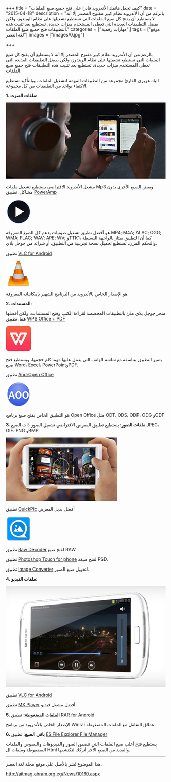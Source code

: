 +++
title = "كيف تجعل هاتفك الأندرويد قادرا على فتح جميع صيغ الملفات"
date = "2015-04-18"
description = "بالرغم من أن الأندرويد نظام كبير مفتوح المصدر إلا أنه لا يستطيع أن يفتح كل صيغ الملفات التي تستطيع تشغيلها على نظام الويندوز، ولكن بفضل التطبيقات العديدة التي تعطى المستخدم ميزات جديدة، تستطيع بعد تثبيت هذه التطبيقات فتح جميع صيغ الملفات."
categories = ["مهارات رقمية",]
tags = ["موقع لغة العصر"]
images = ["images/0.jpg"]

+++

بالرغم من أن الأندرويد نظام كبير مفتوح المصدر إلا أنه لا يستطيع أن يفتح كل صيغ الملفات التي تستطيع تشغيلها على نظام الويندوز، ولكن بفضل التطبيقات العديدة التي تعطى المستخدم ميزات جديدة، تستطيع بعد تثبيت هذه التطبيقات فتح جميع صيغ الملفات.

اليك عزيزي القارئ مجموعة من التطبيقات المهمة لتشغيل الملفات، وبالتأكيد تستطيع الاكتفاء بواحد من التطبيقات من كل مجموعة.

**1. ملفات الصوت:**

![img](images/1.jpg)

مشغل الأندرويد الافتراضي يستطيع تشغيل ملفات Mp3 وبعض الصيغ الأخرى بدون مشاكل.
تطبيق [PowerAmp](https://play.google.com/store/apps/details?id=com.maxmpz.audioplayer)

![img](images/2.png)

هو أفضل تطبيق تشغيل صوتيات يدعم كل الصيغ المعروفة MP4; M4A; ALAC; OGG; WMA; FLAC; WAV; APE; WV; وTTK1، كما أن التطبيق يمتاز بالواجهة البسيطة والتحكم المرن، تستطيع تحميل نسخة تجريبية من التطبيق، أو شرائه من جوجل بلاي.

تطبيق [VLC for Android](https://play.google.com/store/apps/details?id=org.videolan.vlc)

![img](images/3.png)


هو الإصدار الخاص بالأندرويد من البرنامج الشهير بإمكانياته المعروفة.

**2. المستندات:**

متجر جوجل بلاي ملئ بالتطبيقات المخصصة لقراءة الكتب وفتح المستندات، ولكن أفضلها هما:
تطبيق [WPS Office + PDF](https://play.google.com/store/apps/details?id=cn.wps.moffice_eng)

![img](images/4.png)

يتميز التطبيق بتناسقه مع شاشة الهاتف التي يعمل عليها مهما كام حجمها، ويستطيع فتح صيغ Word، Excel، PowerPointوPDF.

تطبيق [AndrOpen Office](https://play.google.com/store/apps/details?id=com.andropenoffice)

![img](images/5.png)

هو التطبيق الخاص بفتح صيغ برنامج Open Office مثل ODT، ODS، ODP، ODG وODF

**3. ملفات الصور:**
يستطيع تطبيق المعرض الافتراضي تشغيل الصور ذات الصيغ JPEG، GIF، PNG وBMP.

![img](images/6.jpg)

تطبيق [QuickPic](https://play.google.com/store/apps/details?id=com.alensw.PicFolder) أفضل بديل المعرض

![img](images/7.png)

تطبيق [Raw Decoder](https://play.google.com/store/apps/details?id=com.tssystems.rawdecoder) لفتح صيغ RAW.

تطبيق [Photoshop Touch for phone](https://play.google.com/store/apps/details?id=air.com.adobe.pstouchphone) لفتح صيغة PSD.

تطبيق [Image Converter](https://play.google.com/store/apps/details?id=com.paul.icon) لتحويل صيغ الصور.

**4. ملفات الفيديو:**

![img](images/8.jpg)

تطبيق [VLC for Android](https://play.google.com/store/apps/details?id=org.videolan.vlc)

تطبيق [MX Player](https://play.google.com/store/apps/details?id=com.mxtech.videoplayer.ad) أفضل مشغل فيديو.

**5. الملفات المضغوطة:**
تطبيق [RAR for Android](https://play.google.com/store/apps/details?id=com.rarlab.rar&hl=ar)

الإصدار الخاص بالأندرويد من برنامج Winrar عملاق التعامل مع الملفات المضغوطة.

**6. باقي الصيغ:**
تطبيق [ES File Explorer File Manager](https://play.google.com/store/apps/details?id=com.estrongs.android.pop)

يستطيع فتح أغلب صيغ الملفات التي تتضمن الصور والفيديوهات والنصوص والملفات المضغوطة وملفات ال Html والعديد من الصيغ الأخر أتركك لتكتشفها.

---

هذا الموضوع نٌشر باﻷصل على موقع مجلة لغة العصر.

http://aitmag.ahram.org.eg/News/10160.aspx